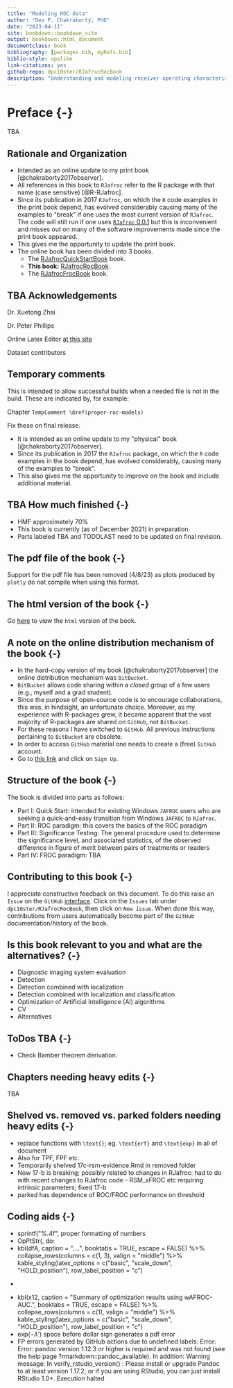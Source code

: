 ```yaml
--- 
title: "Modeling ROC data"
author: "Dev P. Chakraborty, PhD"
date: "2023-04-11"
site: bookdown::bookdown_site
output: bookdown::html_document
documentclass: book
bibliography: [packages.bib, myRefs.bib]
biblio-style: apalike
link-citations: yes
github-repo: dpc10ster/RJafrocRocBook
description: "Understanding and modeling receiver operating characteristic (ROC) data."
---
```






# Preface {-}

TBA


## Rationale and Organization

* Intended as an online update to my print book [@chakraborty2017observer].
* All references in this book to `RJafroc` refer to the R package with that name (case sensitive) [@R-RJafroc].
* Since its publication in 2017 `RJafroc`, on which the `R` code examples in the print book depend, has evolved considerably causing many of the examples to "break" if one uses the most current version of `RJafroc`. The code will still run if one uses [`RJafroc` 0.0.1](https://cran.r-project.org/src/contrib/Archive/RJafroc/) but this is inconvenient and misses out on many of the software improvements made since the print book appeared.
* This gives me the opportunity to update the print book.
* The online book has been divided into 3 books.
    + The [RJafrocQuickStartBook](https://dpc10ster.github.io/RJafrocQuickStart/) book.
    + **This book:** [RJafrocRocBook](https://dpc10ster.github.io/RJafrocRocBook/).
    + The [RJafrocFrocBook](https://dpc10ster.github.io/RJafrocFrocBook/) book.


## TBA Acknowledgements

Dr. Xuetong Zhai

Dr. Peter Phillips

Online Latex Editor [at this site](https://latexeditor.lagrida.com/) 

Dataset contributors



## Temporary comments

This is intended to allow successful builds when a needed file is not in the build. These are indicated by, for example:

Chapter `TempComment \@ref(proper-roc-models)`

Fix these on final release.




* It is intended as an online update to my "physical" book [@chakraborty2017observer]. 
* Since its publication in 2017 the `RJafroc` package, on which the `R` code examples in the book depend, has evolved considerably, causing many of the examples to "break". 
* This also gives me the opportunity to improve on the book and include additional material.



## TBA How much finished {-}

* HMF approximately 70%
* This book is currently (as of December 2021) in preparation. 
* Parts labeled TBA and TODOLAST need to be updated on final revision.



## The pdf file of the book {-}
Support for the pdf file has been removed (4/8/23) as plots produced by `plotly` do not compile when using this format.

## The html version of the book {-}
Go [here](https://dpc10ster.github.io/RJafrocRocBook/) to view the `html` version of the book.


## A note on the online distribution mechanism of the book {-}

* In the hard-copy version of my book [@chakraborty2017observer] the online distribution mechanism was `BitBucket`. 
* `BitBucket` allows code sharing within a _closed_ group of a few users (e.g., myself and a grad student). 
* Since the purpose of open-source code is to encourage collaborations, this was, in hindsight, an unfortunate choice. Moreover, as my experience with R-packages grew, it became apparent that the vast majority of R-packages are shared on `GitHub`, not `BitBucket`. 
* For these reasons I have switched to `GitHub`. All previous instructions pertaining to `BitBucket` are obsolete.
* In order to access `GitHub` material one needs to create a (free) `GitHub` account. 
* Go to [this link](https://github.com) and click on `Sign Up`.


## Structure of the book {-}

The book is divided into parts as follows:

* Part I: Quick Start: intended for existing Windows `JAFROC` users who are seeking a quick-and-easy transition from Windows `JAFROC` to `RJafroc`. 
* Part II: ROC paradigm: this covers the basics of the ROC paradigm 
* Part III: Significance Testing: The general procedure used to determine the significance level, and associated statistics, of the observed difference in figure of merit between pairs of treatments or readers
* Part IV: FROC paradigm: TBA


## Contributing to this book {-}

I appreciate constructive feedback on this document. To do this raise an `Issue` on the `GitHub` [interface](https://github.com/dpc10ster/RJafrocRocBook). Click on the `Issues` tab under `dpc10ster/RJafrocRocBook`, then click on `New issue`. When done this way, contributions from users automatically become part of the `GitHub` documentation/history of the book.

## Is this book relevant to you and what are the alternatives? {-}

* Diagnostic imaging system evaluation
* Detection
* Detection combined with localization
* Detection combined with localization and classification
* Optimization of Artificial Intelligence (AI) algorithms
* CV
* Alternatives

## ToDos TBA {-}

* Check Bamber theorem derivation.



## Chapters needing heavy edits {-}


TBA


## Shelved vs. removed vs. parked folders needing heavy edits {-}

* replace functions with `\text{}`; eg. `\text{erf}` and `\text{exp}` in all of document
* Also for TPF, FPF etc.
* Temporarily shelved 17c-rsm-evidence.Rmd in removed folder
* Now 17-b is breaking; possibly related to changes in RJafroc: had to do with recent changes to RJafroc code - RSM_xFROC etc requiring intrinsic parameters; fixed 17-b
* parked has dependence of ROC/FROC performance on threshold


## Coding aids {-}
* sprintf("%.4f", proper formatting of numbers
* OpPtStr(, do:
* kbl(dfA, caption = "....", booktabs = TRUE, escape = FALSE) %>% collapse_rows(columns = c(1, 3), valign = "middle") %>% kable_styling(latex_options = c("basic", "scale_down", "HOLD_position"), row_label_position = "c") 
* ```{r, attr.source = ".numberLines"}
* kbl(x12, caption = "Summary of optimization results using wAFROC-AUC.", booktabs = TRUE, escape = FALSE) %>% collapse_rows(columns = c(1), valign = "middle") %>% kable_styling(latex_options = c("basic", "scale_down", "HOLD_position"), row_label_position = "c") 
* $\text{exp} \left ( -\lambda' \right )$ space before dollar sign generates a pdf error 
* FP errors generated by GitHub actions due to undefined labels:
Error: Error: pandoc version 1.12.3 or higher is required and was not found (see the help page ?rmarkdown::pandoc_available).
In addition: Warning message:
In verify_rstudio_version() :
Please install or upgrade Pandoc to at least version 1.17.2; or if you are using RStudio, you can just install RStudio 1.0+.
Execution halted


